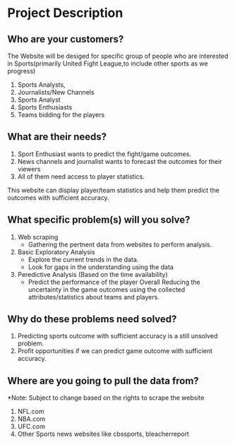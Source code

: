 # Project Description

## Who are your customers? 

The Website will be desiged for specific group of people who are interested in Sports(primarily United Fight League,to include other sports as we progress)

  1. Sports Analysts,
  2. Journalists/New Channels
  3. Sports Analyst
  4. Sports Enthusiasts
  5. Teams bidding for the players

## What are their needs? 

  1. Sport Enthusiast wants to predict the fight/game outcomes.
  2. News channels and journalist wants to forecast the outcomes for their viewers
  3. All of them need access to player statistics.

This website can display player/team statistics and help them predict the outcomes with sufficient accuracy.

## What specific problem(s) will you solve? 

  1. Web scraping
      * Gathering the pertnent data from websites to perform analysis.
  2. Basic Exploratory Analysis
      * Explore the current trends in the data.
      * Look for gaps in the understanding using the data
  2. Peredictive Analysis (Based on the time availability)
      * Predict the performance of the player
 Overall Reducing the uncertainty in the game outcomes using the collected attributes/statistics about teams and players.

## Why do these problems need solved?

  1. Predicting sports outcome with sufficient accuracy is a still unsolved problem. 
  2. Profit opportunities if we can predict game outcome with sufficient accuracy.

## Where are you going to pull the data from?

*Note: Subject to change based on the rights to scrape the website

  1. NFL.com
  2. NBA.com 
  3. UFC.com 
  4. Other Sports news websites like cbssports, bleacherreport
